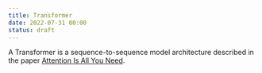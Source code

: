 ```yaml
---
title: Transformer
date: 2022-07-31 00:00
status: draft
---
```


A Transformer is a sequence-to-sequence model architecture described in the paper [Attention Is All You Need](attention-is-all-you-need.md).